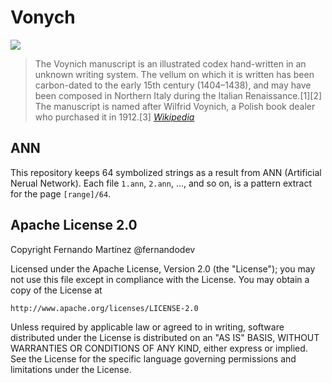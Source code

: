 Vonych
==
![](https://voynichthoughts.files.wordpress.com/2013/04/cropped-v_bg.jpg)

> The Voynich manuscript is an illustrated codex hand-written in an unknown writing system. The vellum on which it is written has been carbon-dated to the early 15th century (1404–1438), and may have been composed in Northern Italy during the Italian Renaissance.[1][2] The manuscript is named after Wilfrid Voynich, a Polish book dealer who purchased it in 1912.[3] [_Wikipedia_](https://en.wikipedia.org/wiki/Voynich_manuscript)

## ANN

This repository keeps 64 symbolized strings as a result from ANN (Artificial Nerual Network). Each file `1.ann`, `2.ann`, ..., and so on, is a pattern extract for the page `[range]/64`.

## Apache License 2.0

Copyright Fernando Martínez @fernandodev

Licensed under the Apache License, Version 2.0 (the "License");
you may not use this file except in compliance with the License.
You may obtain a copy of the License at

    http://www.apache.org/licenses/LICENSE-2.0

Unless required by applicable law or agreed to in writing, software
distributed under the License is distributed on an "AS IS" BASIS,
WITHOUT WARRANTIES OR CONDITIONS OF ANY KIND, either express or implied.
See the License for the specific language governing permissions and
limitations under the License.
